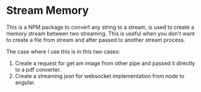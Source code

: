 # Stream Memory

This is a NPM package to convert any string to a stream, is used to create a memory stream between two streaming. This is useful when you don't want to create a file from stream and after passed to another stream process.

The case where I use this is in this two cases:

1. Create a request for get am image from other pipe and passed it directly to a pdf converter.
2. Create a streaming json for websocket implementation from node to angular.
